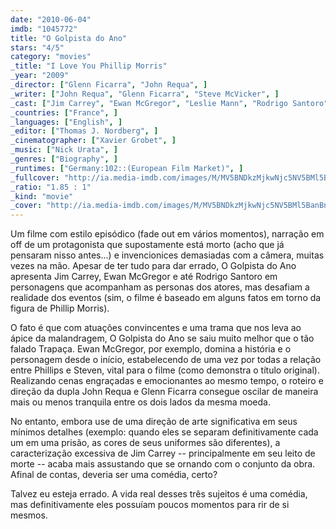 ```yaml
---
date: "2010-06-04"
imdb: "1045772"
title: "O Golpista do Ano"
stars: "4/5"
category: "movies"
_title: "I Love You Phillip Morris"
_year: "2009"
_director: ["Glenn Ficarra", "John Requa", ]
_writer: ["John Requa", "Glenn Ficarra", "Steve McVicker", ]
_cast: ["Jim Carrey", "Ewan McGregor", "Leslie Mann", "Rodrigo Santoro", "Antoni Corone", "Brennan Brown", "Michael Mandell", "Annie Golden", "Marylouise Burke", ]
_countries: ["France", ]
_languages: ["English", ]
_editor: ["Thomas J. Nordberg", ]
_cinematographer: ["Xavier Grobet", ]
_music: ["Nick Urata", ]
_genres: ["Biography", ]
_runtimes: ["Germany:102::(European Film Market)", ]
_fullcover: "http://ia.media-imdb.com/images/M/MV5BNDkzMjkwNjc5NV5BMl5BanBnXkFtZTcwNzEyOTk5Mw@@.jpg"
_ratio: "1.85 : 1"
_kind: "movie"
_cover: "http://ia.media-imdb.com/images/M/MV5BNDkzMjkwNjc5NV5BMl5BanBnXkFtZTcwNzEyOTk5Mw@@._V1._SX94_SY140_.jpg"
---
```

Um filme com estilo episódico (fade out em vários momentos), narração em off de um protagonista que supostamente está morto (acho que já pensaram nisso antes...) e invencionices demasiadas com a câmera, muitas vezes na mão. Apesar de ter tudo para dar errado, O Golpista do Ano apresenta Jim Carrey, Ewan McGregor e até Rodrigo Santoro em personagens que acompanham as personas dos atores, mas desafiam a realidade dos eventos (sim, o filme é baseado em alguns fatos em torno da figura de Phillip Morris).

O fato é que com atuações convincentes e uma trama que nos leva ao ápice da malandragem, O Golpista do Ano se saiu muito melhor que o tão falado Trapaça. Ewan McGregor, por exemplo, domina a história e o personagem desde o início, estabelecendo de uma vez por todas a relação entre Phillips e Steven, vital para o filme (como demonstra o título original). Realizando cenas engraçadas e emocionantes ao mesmo tempo, o roteiro e direção da dupla John Requa e Glenn Ficarra consegue oscilar de maneira mais ou menos tranquila entre os dois lados da mesma moeda.

No entanto, embora use de uma direção de arte significativa em seus mínimos detalhes (exemplo: quando eles se separam definitivamente cada um em uma prisão, as cores de seus uniformes são diferentes), a caracterização excessiva de Jim Carrey -- principalmente em seu leito de morte -- acaba mais assustando que se ornando com o conjunto da obra. Afinal de contas, deveria ser uma comédia, certo?

Talvez eu esteja errado. A vida real desses três sujeitos é uma comédia, mas definitivamente eles possuíam poucos momentos para rir de si mesmos.
